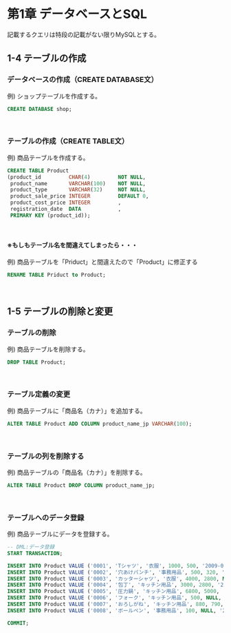 # 第1章 データベースとSQL
記載するクエリは特段の記載がない限りMySQLとする。
<br>

## 1-4 テーブルの作成
### データベースの作成（CREATE DATABASE文）
例) ショップテーブルを作成する。
```sql
CREATE DATABASE shop;
```
<br>

### テーブルの作成（CREATE TABLE文）
例) 商品テーブルを作成する。
```sql
CREATE TABLE Product
(product_id         CHAR(4)         NOT NULL,
 product_name       VARCHAR(100)    NOT NULL,
 product_type       VARCHAR(32)     NOT NULL,
 product_sale_price INTEGER         DEFAULT 0,
 product_cost_price INTEGER         ,
 registration_date  DATA            ,
 PRIMARY KEY (product_id));
```
<br>

#### ※もしもテーブル名を間違えてしまったら・・・
例) 商品テーブルを「Priduct」と間違えたので「Product」に修正する
```sql
RENAME TABLE Priduct to Product;
```
<br>

## 1-5 テーブルの削除と変更
### テーブルの削除
例) 商品テーブルを削除する。
```sql
DROP TABLE Product;
```
<br>

### テーブル定義の変更
例) 商品テーブルに「商品名（カナ）」を追加する。
```sql
ALTER TABLE Product ADD COLUMN product_name_jp VARCHAR(100);
```
<br>

### テーブルの列を削除する
例) 商品テーブルの「商品名（カナ）」を削除する。
```sql
ALTER TABLE Product DROP COLUMN product_name_jp;
```
<br>

### テーブルへのデータ登録
例) 商品テーブルにデータを登録する。
```sql
-- DML:データ登録
START TRANSACTION;

INSERT INTO Product VALUE ('0001', 'Tシャツ', '衣服', 1000, 500, '2009-09-20');
INSERT INTO Product VALUE ('0002', '穴あけパンチ', '事務用品', 500, 320, '2009-09-11');
INSERT INTO Product VALUE ('0003', 'カッターシャツ', '衣服', 4000, 2800, NULL);
INSERT INTO Product VALUE ('0004', '包丁', 'キッチン用品', 3000, 2800, '2009-09-20');
INSERT INTO Product VALUE ('0005', '圧力鍋', 'キッチン用品', 6800, 5000, '2009-09-15');
INSERT INTO Product VALUE ('0006', 'フォーク', 'キッチン用品', 500, NULL, '2009-09-20');
INSERT INTO Product VALUE ('0007', 'おろしがね', 'キッチン用品', 880, 790, '2008-04-28');
INSERT INTO Product VALUE ('0008', 'ボールペン', '事務用品', 100, NULL, '2009-11-11');

COMMIT;
```